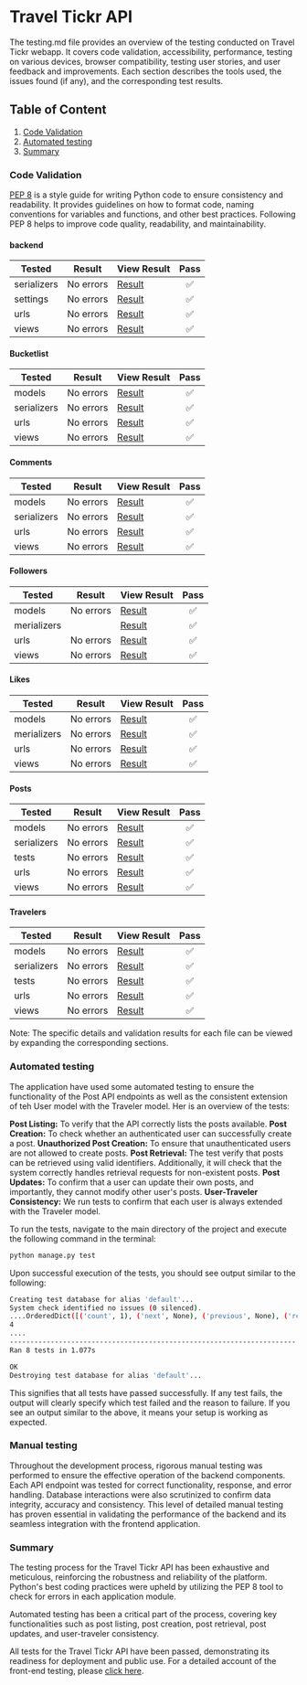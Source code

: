 # Travel Tickr API
The testing.md file provides an overview of the testing conducted on Travel Tickr webapp. It covers code validation, accessibility, performance, testing on various devices, browser compatibility, testing user stories, and user feedback and improvements. Each section describes the tools used, the issues found (if any), and the corresponding test results.

## Table of Content

1. [Code Validation](#code-validation)
2. [Automated testing](#automated-testing)
3. [Summary](#summary)

### Code Validation 
[PEP 8](https://pep8ci.herokuapp.com/) is a style guide for writing Python code to ensure consistency and readability. It provides guidelines on how to format code, naming conventions for variables and functions, and other best practices. Following PEP 8 helps to improve code quality, readability, and maintainability.

#### backend
| **Tested** | **Result** | **View Result** | **Pass** |
--- | --- | --- | :---:
|serializers|No errors|[Result](/docs/testing/backend/serializers.png)| :white_check_mark:
|settings|No errors|[Result](/docs/testing/backend/settings.png)| :white_check_mark:
|urls|No errors|[Result](/docs/testing/backend/urls.png)| :white_check_mark:
|views|No errors|[Result](/docs/testing/backend/views.png)| :white_check_mark:

#### Bucketlist
| **Tested** | **Result** | **View Result** | **Pass** |
--- | --- | --- | :---:
|models|No errors|[Result](/docs/testing/bucketlist/models.png)| :white_check_mark:
|serializers|No errors|[Result](/docs/testing/bucketlist/serializers.png)| :white_check_mark:
|urls|No errors|[Result](/docs/testing/bucketlist/urls.png)| :white_check_mark:
|views|No errors|[Result](/docs/testing/bucketlist/views.png)| :white_check_mark:

#### Comments
| **Tested** | **Result** | **View Result** | **Pass** |
--- | --- | --- | :---:
|models|No errors|[Result](/docs/testing/comments/models.png)| :white_check_mark:
|serializers|No errors|[Result](/docs/testing/comments/serializers.png)| :white_check_mark:
|urls|No errors|[Result](/docs/testing/comments/urls.png)| :white_check_mark:
|views|No errors|[Result](/docs/testing/comments/views.png)| :white_check_mark:

#### Followers
| **Tested** | **Result** | **View Result** | **Pass** |
--- | --- | --- | :---:
|models|No errors|[Result](/docs/testing/followers/models.png)| :white_check_mark:
|merializers||[Result](/docs/testing/followers/serializers.png)| :white_check_mark:
|urls|No errors|[Result](/docs/testing/followers/urls.png)| :white_check_mark:
|views|No errors|[Result](/docs/testing/followers/views.png)| :white_check_mark:

#### Likes
| **Tested** | **Result** | **View Result** | **Pass** |
--- | --- | --- | :---:
|models|No errors|[Result](/docs/testing/likes/models.png)| :white_check_mark:
|merializers|No errors|[Result](/docs/testing/likes/serializers.png)| :white_check_mark:
|urls|No errors|[Result](/docs/testing/likes/urls.png)| :white_check_mark:
|views|No errors|[Result](/docs/testing/likes/views.png)| :white_check_mark:

#### Posts
| **Tested** | **Result** | **View Result** | **Pass** |
--- | --- | --- | :---:
|models|No errors|[Result](/docs/testing/posts/models.png)| :white_check_mark:
|serializers|No errors|[Result](/docs/testing/posts/serializers.png)| :white_check_mark:
|tests|No errors|[Result](/docs/testing/posts/tests.png)| :white_check_mark:
|urls|No errors|[Result](/docs/testing/posts/urls.png)| :white_check_mark:
|views|No errors|[Result](/docs/testing/posts/views.png)| :white_check_mark:

#### Travelers
| **Tested** | **Result** | **View Result** | **Pass** |
--- | --- | --- | :---:
|models|No errors|[Result](/docs/testing/travelers/models.png)| :white_check_mark:
|serializers|No errors|[Result](/docs//testing/travelers/serializers.png)| :white_check_mark:
|tests|No errors|[Result](/docs/testing/travelers/tests.png)| :white_check_mark:
|urls|No errors|[Result](/docs/testing/travelers/urls.png)| :white_check_mark:
|views|No errors|[Result](/docs//testing/travelers/views.png)| :white_check_mark:

Note: The specific details and validation results for each file can be viewed by expanding the corresponding sections.

### Automated testing

The application have used some automated testing to ensure the functionality of the Post API endpoints as well as the consistent extension of teh User model with the Traveler model. Her is an overview of the tests:

**Post Listing:** To verify that the API correctly lists the posts available.
**Post Creation:** To check whether an authenticated user can successfully create a post.
**Unauthorized Post Creation:** To ensure that unauthenticated users are not allowed to create posts.
**Post Retrieval:** The test verify that posts can be retrieved using valid identifiers. Additionally, it will check that the system correctly handles retrieval requests for non-existent posts.
**Post Updates:** To confirm that a user can update their own posts, and importantly, they cannot modify other user's posts. 
**User-Traveler Consistency:** We run tests to confirm that each user is always extended with the Traveler model. 

To run the tests, navigate to the main directory of the project and execute the following command in the terminal:

```bash
python manage.py test 
```
Upon successful execution of the tests, you should see output similar to the following:
```bash
Creating test database for alias 'default'...
System check identified no issues (0 silenced).
....OrderedDict([('count', 1), ('next', None), ('previous', None), ('results', [OrderedDict([('id', 1), ('owner', 'testUser'), ('is_owner', False), ('traveler_id', 1), ('traveler_image', 'https://res.cloudinary.com/sandrabergstrom/image/upload/v1/media/../default_profile_uwgpte'), ('created_at', 'now'), ('updated_at', 'now'), ('title', 'test title'), ('content', ''), ('image', 'https://res.cloudinary.com/sandrabergstrom/image/upload/v1/media/../default_post_rgq6aq'), ('likes_count', 0), ('comments_count', 0), ('like_id', None), ('bucketlists_count', 0), ('bucketlist_id', None), ('location', 'Somewhere'), ('country', 'Unknown')])])])
4
....
----------------------------------------------------------------------
Ran 8 tests in 1.077s

OK
Destroying test database for alias 'default'...
```

This signifies that all tests have passed successfully. If any test fails, the output will clearly specify which test failed and the reason to failure. If you see an output similar to the above, it means your setup is working as expected. 

### Manual testing
Throughout the development process, rigorous manual testing was performed to ensure the effective operation of the backend components. Each API endpoint was tested for correct functionality, response, and error handling. Database interactions were also scrutinized to confirm data integrity, accuracy and consistency. This level of detailed manual testing has proven essential in validating the performance of the backend and its seamless integration with the frontend application.

### Summary
The testing process for the Travel Tickr API has been exhaustive and meticulous, reinforcing the robustness and reliability of the platform. Python's best coding practices were upheld by utilizing the PEP 8 tool to check for errors in each application module.

Automated testing has been a critical part of the process, covering key functionalities such as post listing, post creation, post retrieval, post updates, and user-traveler consistency.

All tests for the Travel Tickr API have been passed, demonstrating its readiness for deployment and public use. For a detailed account of the front-end testing, please  [click here](https://github.com/SandraBergstrom/travel-tickr/blob/main/TESTING.md).
